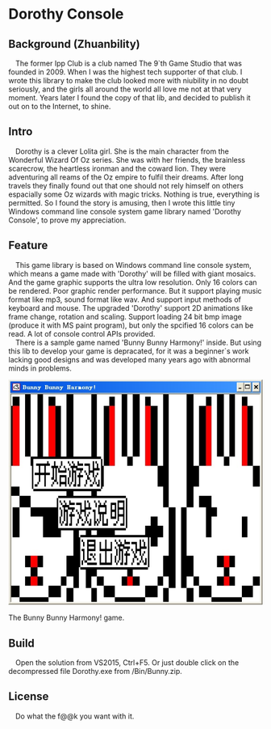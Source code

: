 # Dorothy Console

## Background (Zhuanbility)
&emsp;The former Ipp Club is a club named The 9\`th Game Studio that was founded in 2009. When I was the highest tech supporter of that club. I wrote this library to make the club looked more with niubility in no doubt seriously, and the girls all around the world all love me not at that very moment. Years later I found the copy of that lib, and decided to publish it out on to the Internet, to shine.

## Intro
&emsp;Dorothy is a clever Lolita girl. She is the main character from the Wonderful Wizard Of Oz series. She was with her friends, the brainless scarecrow, the heartless ironman and the coward lion. They were adventuring all reams of the Oz empire to fulfil their dreams. After long travels they finally found out that one should not rely himself on others espacially some Oz wizards with magic tricks. Nothing is true, everything is permitted. So I found the story is amusing, then I wrote this little tiny Windows command line console system game library named 'Dorothy Console', to prove my appreciation.

## Feature
&emsp;This game library is based on Windows command line console system, which means a game made with 'Dorothy' will be filled with giant mosaics. And the game graphic supports the ultra low resolution. Only 16 colors can be rendered. Poor graphic render performance. But it support playing music format like mp3, sound format like wav. And support input methods of keyboard and mouse. The upgraded 'Dorothy' support 2D animations like frame change, rotation and scaling. Support loading 24 bit bmp image (produce it with MS paint program), but only the spcified 16 colors can be read. A lot of console control APIs provided.  
&emsp;There is a sample game named 'Bunny Bunny Harmony!' inside. But using this lib to develop your game is depracated, for it was a beginner\`s work lacking good designs and was developed many years ago with abnormal minds in problems.  

![Bunny Bunny Harmony](bunny.jpg)

The Bunny Bunny Harmony! game.

## Build

&emsp;Open the solution from VS2015, Ctrl+F5. Or just double click on the decompressed file Dorothy.exe from /Bin/Bunny.zip.

## License
&emsp;Do what the f@@k you want with it.
